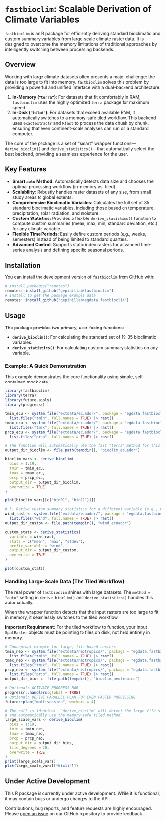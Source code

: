 # `fastbioclim`: Scalable Derivation of Climate Variables

`fastbioclim` is an R package for efficiently deriving standard bioclimatic and custom summary variables from large-scale climate raster data. It is designed to overcome the memory limitations of traditional approaches by intelligently switching between processing backends.

## Overview

Working with large climate datasets often presents a major challenge: the data is too large to fit into memory. `fastbioclim` solves this problem by providing a powerful and unified interface with a dual-backend architecture:

1.  **In-Memory (`"terra"`)**: For datasets that fit comfortably in RAM, `fastbioclim` uses the highly optimized `terra` package for maximum speed.
2.  **In-Disk (`"tiled"`)**: For datasets that exceed available RAM, it automatically switches to a memory-safe tiled workflow. This backend uses `exactextractr` and `Rfast` to process the data chunk by chunk, ensuring that even continent-scale analyses can run on a standard computer.

The core of the package is a set of "smart" wrapper functions—`derive_bioclim()` and `derive_statistics()`—that automatically select the best backend, providing a seamless experience for the user.

## Key Features

*   **Smart `auto` Method**: Automatically detects data size and chooses the optimal processing workflow (in-memory vs. tiled).
*   **Scalability**: Robustly handles raster datasets of any size, from small study areas to global extents.
*   **Comprehensive Bioclimatic Variables**: Calculates the full set of 35 standard bioclimatic variables, including those based on temperature, precipitation, solar radiation, and moisture.
*   **Custom Statistics**: Provides a flexible `derive_statistics()` function to compute custom summaries (mean, max, min, standard deviation, etc.) for any climate variable.
*   **Flexible Time Periods**: Easily define custom periods (e.g., weeks, semesters) instead of being limited to standard quarters.
*   **Advanced Control**: Supports static index rasters for advanced time-series analysis and defining specific seasonal periods.

## Installation

You can install the development version of `fastbioclim` from GitHub with:

```r
# install.packages("remotes")
remotes::install_github("gepinillab/fastbioclim")
# Install to get the package example data 
remotes::install_github("gepinillab/egdata.fastbioclim")
```

## Usage

The package provides two primary, user-facing functions:

*   **`derive_bioclim()`**: For calculating the standard set of 19-35 bioclimatic variables.
*   **`derive_statistics()`**: For calculating custom summary statistics on any variable.

### Example: A Quick Demonstration

This example demonstrates the core functionality using simple, self-contained mock data.

```r
library(fastbioclim)
library(terra)
library(future.apply)
library(progressr)

tmin_ecu <- system.file("extdata/ecuador/", package = "egdata.fastbioclim") |>
  list.files("tmin", full.names = TRUE) |> rast()
tmax_ecu <- system.file("extdata/ecuador/", package = "egdata.fastbioclim") |>
  list.files("tmax", full.names = TRUE) |> rast()
prcp_ecu <- system.file("extdata/ecuador/", package = "egdata.fastbioclim") |>
  list.files("prcp", full.names = TRUE) |> rast()

# The function will automatically use the fast "terra" method for this small dataset
output_dir_bioclim <- file.path(tempdir(), "bioclim_ecuador")

bioclim_vars <- derive_bioclim(
  bios = 1:19,
  tmin = tmin_ecu,
  tmax = tmax_ecu,
  prcp = prcp_ecu,
  output_dir = output_dir_bioclim,
  overwrite = TRUE
)

plot(bioclim_vars[[c("bio01", "bio12")]])
```

```r
# 3. Derive custom summary statistics for a different variable (e.g., wind speed)
wind_rast <- system.file("extdata/ecuador/", package = "egdata.fastbioclim") |>
  list.files("wind", full.names = TRUE) |> rast()
output_dir_custom <- file.path(tempdir(), "wind_ecuador")

custom_stats <- derive_statistics(
  variable = wind_rast,
  stats = c("mean", "max", "stdev"),
  prefix_variable = "wind",
  output_dir = output_dir_custom,
  overwrite = TRUE
)

plot(custom_stats)
```
### Handling Large-Scale Data (The Tiled Workflow)

The real power of `fastbioclim` shines with large datasets. The `method = "auto"` setting in `derive_bioclim()` and `derive_statistics()` handles this automatically.

When the wrapper function detects that the input rasters are too large to fit in memory, it seamlessly switches to the tiled workflow.

**Important Requirement:** For the tiled workflow to function, your input `SpatRaster` objects must be pointing to files on disk, not held entirely in memory.

```r
# Conceptual example for large, file-based rasters
tmin_neo <- system.file("extdata/neotropics/", package = "egdata.fastbioclim") |>
  list.files("tmin", full.names = TRUE) |> rast()
tmax_neo <- system.file("extdata/neotropics/", package = "egdata.fastbioclim") |>
  list.files("tmax", full.names = TRUE) |> rast()
prcp_neo <- system.file("extdata/neotropics/", package = "egdata.fastbioclim") |>
  list.files("prcp", full.names = TRUE) |> rast()
output_dir_bios <- file.path(tempdir(), "bioclim_neotropics")

# Optional: ACTIVATE PROGRESS BAR
progressr::handlers(global = TRUE)
# Optional: DEFINE PARALLEL PLAN FOR EVEN FASTER PROCESSING
future::plan("multisession", workers = 4)

# The call is identical. `derive_bioclim` will detect the large file size
# and automatically use the memory-safe tiled method.
large_scale_vars <- derive_bioclim(
  bios = 1:19,
  tmin = tmin_neo,
  tmax = tmax_neo,
  prcp = prcp_neo,
  output_dir = output_dir_bios,
  tile_degrees = 20,
  overwrite = TRUE
)
print(large_scale_vars)
plot(large_scale_vars[["bio11"]])
```

## Under Active Development

This R package is currently under active development. While it is functional, it may contain bugs or undergo changes to the API.

Contributions, bug reports, and feature requests are highly encouraged. Please [open an issue](https://github.com/gepinillab/fastbioclim/issues) on our GitHub repository to provide feedback.
